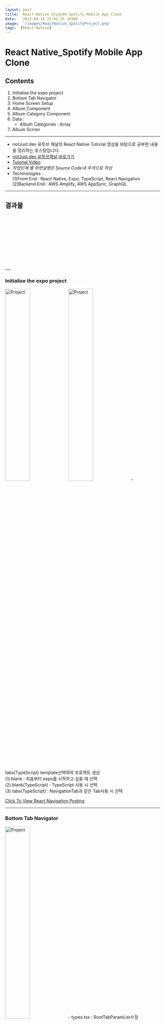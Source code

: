 ```yaml
---
layout: post
title:  React Native Study04_Spotify Mobile App Clone
date:   2022-04-18 15:01:35 +0300
image:  '/images/ReactNative_SpotifyProject.png'
tags:  [React Native]
---
```


# React Native_Spotify Mobile App Clone

## Contents <br/>
1. Initialise the expo project<br/>
2. Bottom Tab Navigator<br/>
3. Home Screen Setup<br/>
4. Album Component<br/>
5. Album Category Component<br/>
6. Data :<br/>
    - Album Categories : Array<br/>
7. Album Scrren<br/>
___

* notJust․dev 유투브 채널의 React Native Tutorial 영상을 바탕으로 공부한 내용을 정리하는 포스팅입니다.<br/>
* [notJust․dev 유투브채널 바로가기](https://www.youtube.com/channel/UCYSa_YLoJokZAwHhlwJntIA) <br/>
* [Tutorial Video](https://www.youtube.com/watch?v=Ho41KNKvoBc&list=PLY3ncAV1dSVBejIDGrcbNRs148uHowYfx)<br/>
* *작업단계 별 부연설명은 Source Code내 주석으로 작성*
* Techinologies : <br/>
    (1)Front End : React Native, Expo, TypeScript, React Navigation<br/>
    (2)Backend End : AWS Amplify, AWS AppSync, GraphQL<br/>
    
___

## 결과물
<p><iframe src="" frameborder="0" allowfullscreen></iframe></p>
___ 

### Initialise the expo project<br/>
<img src="/images/Posting/ReactNative/Spotify/01.png" alt="Project" width="40%" height="40%">
<img src="/images/Posting/ReactNative/Spotify/02.png" alt="Project" width="40%" height="40%">
- tabs(TypeScript) template선택하여 프로젝트 생성<br/>
    (1) blank : 처음부터 expo를 시작하고 싶을 때 선택<br/>
    (2) blank(TypeScript) : TypeScript 사용 시 선택<br/>
    (3) tabs(TypeScript) : NavigationTab과 같은 Tab사용 시 선택<br/>

[Click To View React Navigation Posting](https://hongdaye71.github.io/blog/reactnative-navigation-copy)

___

### Bottom Tab Navigator <br/>
<img src="/images/Posting/ReactNative/Spotify/03.png" alt="Project" width="40%" height="40%">
- types.tsx : RootTabParamList수정 (TabOne/TabTwo -> Home/Search/Library/Premium)<br/>
- navigation_index.tsx : BottomTabNavigator function수정 (아이콘 및 텍스트 수정) 

[Icon download](https://icons.expo.fyi/)

<details>
<summary>type.tsx</summary>
<div markdown="1">

```javascript
import { BottomTabScreenProps } from '@react-navigation/bottom-tabs';
import { CompositeScreenProps, NavigatorScreenParams } from '@react-navigation/native';
import { NativeStackScreenProps } from '@react-navigation/native-stack';

declare global {
  namespace ReactNavigation {
    interface RootParamList extends RootStackParamList {}
  }
}

export type RootStackParamList = {
  Root: NavigatorScreenParams<RootTabParamList> | undefined;
  Modal: undefined;
  NotFound: undefined;
};

export type RootStackScreenProps<Screen extends keyof RootStackParamList> = NativeStackScreenProps<
  RootStackParamList,
  Screen
>;

export type RootTabParamList = {
  Home: undefined;
  Search: undefined;
  Library: undefined;
  Premium: undefined;
};

export type RootTabScreenProps<Screen extends keyof RootTabParamList> = CompositeScreenProps<
  BottomTabScreenProps<RootTabParamList, Screen>,
  NativeStackScreenProps<RootStackParamList>
>;

```
</div>
</details>

<details>
<summary>navigation_index.tsx(수정된 부분)</summary>
<div markdown="1">

```javascript
/*Bottom Tab Navigator에서 사용할 아이콘 불러오기*/
import { 
  FontAwesome,
  Entypo, 
  EvilIcons, 
  MaterialIcons , 
  FontAwesome5 } 
  from '@expo/vector-icons';

/*화면상의 아이콘 및 텍스트 변경*/
const BottomTab = createBottomTabNavigator<RootTabParamList>();

function BottomTabNavigator() {
  const colorScheme = useColorScheme();

  return (
    <BottomTab.Navigator
      initialRouteName="Home"
      screenOptions={{
        tabBarActiveTintColor: Colors[colorScheme].tint,
      }}>
      <BottomTab.Screen
        name="Home"
        component={TabOneScreen}
        options={{
          tabBarIcon: ({ color }) => <Entypo name="home" size={30} style={{marginBottom:-3}} color={color} />,
        }}
      />
      <BottomTab.Screen
        name="Search"
        component={TabTwoScreen}
        options={{
          tabBarIcon: ({ color }) => <EvilIcons name="search" size={30} style={{marginBottom:-3}} color={color} />,
        }}
      />
      <BottomTab.Screen
        name="Library"
        component={TabTwoScreen}
        options={{
          tabBarIcon: ({ color }) => <MaterialIcons name="library-music" size={30} style={{marginBottom:-3}} color={color} />,
        }}
      />
      <BottomTab.Screen
        name="Premium"
        component={TabTwoScreen}
        options={{
          tabBarIcon: ({ color }) => <FontAwesome5 name="spotify" size={30} style={{marginBottom:-3}} color={color} />,
        }}
      />
    </BottomTab.Navigator>
  );
}
```
</div>
</details>

___

### HomeScreen Setup <br/>
<img src="/images/Posting/ReactNative/Spotify/04.png" alt="Project" width="40%" height="40%">
- HomeScreen 생성 후 navigation_index.tsx의 Home Component변경

<details>
<summary>HomeScreen.tsx</summary>
<div markdown="1">

```javascript
import { StyleSheet } from 'react-native';

import EditScreenInfo from '../components/EditScreenInfo';
import { Text, View } from '../components/Themed';
import { RootTabScreenProps } from '../types';

export default function TabOneScreen({ navigation }: RootTabScreenProps<'Home'>) {
  return (
    <View style={styles.container}>
      <Text style={styles.title}>Home</Text>
      <View style={styles.separator} lightColor="#eee" darkColor="rgba(255,255,255,0.1)" />
      <EditScreenInfo path="/screens/TabOneScreen.tsx" />
    </View>
  );
}

const styles = StyleSheet.create({
  container: {
    flex: 1,
    alignItems: 'center',
    justifyContent: 'center',
  },
  title: {
    fontSize: 20,
    fontWeight: 'bold',
  },
  separator: {
    marginVertical: 30,
    height: 1,
    width: '80%',
  },
});

```
</div>
</details>

<details>
<summary>navigation_index.tex(수정된 부분)</summary>
<div markdown="1">

```javascript
/*HomeScreen import*/
import HomeScreen from '../screens/HomeScreen';

      <BottomTab.Screen
        name="Home"
        component={HomeScreen}
        options={{
          tabBarIcon: ({ color }) => <Entypo name="home" size={30} style={{marginBottom:-3}} color={color} />,
        }}
      />
```
</div>
</details>

___

### Album Component<br/>
<img src="/images/Posting/ReactNative/Spotify/05.png" alt="Project" width="40%" height="40%">
- Album 폴더 생성
- Album_index.tsx : AlbumProps(id, imageUri, artistHeadline정보를 string 입력받음)를 사용하는 Album function생성
- Album_styles.tsx : Album function style지정
- screens_HomeScreen.tsx : Album function사용

<details>
<summary>Album_index.tsx</summary>
<div markdown="1">

```javascript
import React from 'react';
import {View, Image, Text} from 'react-native';
import styles from './styles';

export type AlbumProps = {
    album : {
        id : string;
        imageUri : string;
        artistHeadline : string;
    }
}

const Album=(props:AlbumProps) => (
    <View style={styles.container}>
        <Image source={{uri:props.album.imageUri}} style={styles.images}/>
        <Text>{props.album.artistHeadline}</Text>
    </View>
)

export default Album;
```
</div>
</details>

<details>
<summary>Album_styles.tsx</summary>
<div markdown="1">

```javascript
import { StyleSheet } from "react-native";

const styles = StyleSheet.create({
    container:{
        width:200,
    },
    images:{
        width:'100%',
        height:200,
    },
    text:{
        color:'grey',
        marginTop:10,
    }
})

export default styles;
```
</div>
</details>


<details>
<summary>screens_HomeScreen.tsx</summary>
<div markdown="1">

```javascript
import * as React from 'react';
import {StyleSheet, Text, View} from 'react-native';

import Album from '../components/Album'

const album = {
  id:'1',
  imageUri : 'https://user-images.githubusercontent.com/81608287/163757044-767912f2-5cdf-4553-b029-b47c67d82ce8.jpg',
  artistHeadline :'Dennis Brown'
}

export default function HomeScreen() {
  return(
    <View style={styles.container}>
      <Album album={album}/>
    </View>
  );
}

const styles = StyleSheet.create({
  container: {
    flex: 1,
    alignItems: 'center',
    justifyContent: 'center',
  },
  title: {
    fontSize: 20,
    fontWeight: 'bold',
  },
  separator: {
    marginVertical: 30,
    height: 1,
    width: '80%',
  },
});

```
</div>
</details>

___

### Album Category Component <br/>
<img src="/images/Posting/ReactNative/Spotify/06.png" alt="Project" width="40%" height="40%">
- AlbumProps를 types.tsx에 입력하여 타 스크립트에서 불러와 사용할 수 있도록 함<br/>
- 기존 AlbumProps 변경 (id, imageUri, artistHeadline -> types.tsx의 Album import후 사용)<br/>
- screens_HomeScreen.tsx : Album -> AlbumCategory변경 (Album : 단일앨범 / AlbumCategory : 다수앨범 포함 카테고리 )<br/>

* FlatList : 많은 양의 리스트 아이템을 보여주고자 할 때 쓰이는 Component이다. Scroll View와 유사한 기능을 하나 동작 방식에 차이가 있다.<br/>
  (1) ScrollView : 데이터가 화면에 보이지 않을 때 사용자가 Swipe를 통해 가려진 데이터를 볼 수 있도록 한다(출력해야 하는 데이터가 고정적이고 많지 않을 때 사용)<br/>
  (2) FlatList : 모든 데이터를 한 번에 렌더링 하지 않고, 보여지는 부분 혹은 수동으로 설정한 양 만큼의 데이터만을 렌더링 한다. 사용자가 Swipe를 할 때 자동으로 다시 렌더링 한다. (데이터의 길이가 가변적이고 양을 예측할 수 없는 경우에 사용)<br/>

  (3) FlaList Props :<br/>
  - horizontal(boolean) : 리스트를 가로로 보여지게 하는 속성(default:false)<br/>
  - keyExtractor : item에 고유의 키를 주는 속성 (ex. keyExtractor={( item ) => item.id} 을 통해 개별 앨범정보에 키 부여)<br/>
  - data : FlatList의 소스를 담는 공간<br/>
  - renderItem : data로 받은 소스의 item들을 통해 render를 시켜주는 콜백함수<br/>

<details>
<summary>type.tsx(추가한 부분)</summary>
<div markdown="1">

```javascript
export type Album = {
  id : string;
  imageUri : string;
  artistHeadline : string;
}
```
</div>
</details>

<details>
<summary>Album_index.tsx</summary>
<div markdown="1">

```javascript
import React from 'react';
import {View, Image, Text} from 'react-native';
import styles from './styles';
import {Album} from '../../types';

/*기존 AlbumProps 변경 (id, imageUri, artistHeadline -> types.tsx의 Album import후 사용)*/
export type AlbumProps = {
    album : Album,
}

const Album=(props:AlbumProps) => (
    <View style={styles.container}>
        <Image source={{uri:props.album.imageUri}} style={styles.images}/>
        <Text style={styles.text}>{props.album.artistHeadline}</Text>
    </View>
)

export default Album;
```
</div>
</details>

<details>
<summary>AlbumCategory_index.tsx</summary>
<div markdown="1">

```javascript
import React from 'react';
import {FlatList, View, Text} from 'react-native'
import {Album} from '../../types';
import styles from './styles';
import AlbumComponent from '../Album';

export type AlbumCategoryProps = {
    title: string,
    albums: [Album],
}

const AlbumCategory = (props:AlbumCategoryProps) => (
    <View>
        <Text style={styles.title}>{props.title}</Text>
        <FlatList
            data ={props.albums}
            renderItem = {({ item }) => <AlbumComponent album={item}/>}
            keyExtractor={( item ) => item.id}
            horizontal        
        />
    </View>
)

export default AlbumCategory;
```
</div>
</details>

<details>
<summary>AlbumCategory_styles.tsx</summary>
<div markdown="1">

```javascript
import {StyleSheet} from 'react-native';

const styles = StyleSheet.create({

    container : {
        margin : 10,
    },

    title:{
        color : 'white',
        fontSize : 28,
        fontWeight : 'bold',
        margin:10
    }
})

export default styles;
```
</div>
</details>


<details>
<summary>screen_HomeScreen.tsx(수정된 부분)</summary>
<div markdown="1">

```javascript
import * as React from 'react';
import {StyleSheet, Text, View} from 'react-native';

import AlbumCategory from '../components/AlbumCategory'

const albumCategory = {
  id:'1',
  title:'Happy Vibes',
  albums:[
    {
      id: '1',
      imageUri: 'https://cache.boston.com/resize/bonzai-fba/Globe_Photo/2011/04/14/1302796985_4480/539w.jpg',
      artistHeadline: 'Taylor Swift, Kygo Objective C, Avicii'
    }, {
      id: '2',
      imageUri: 'https://cdn6.f-cdn.com/contestentries/1485199/27006121/5ca3e39ced7f1_thumb900.jpg',
      artistHeadline: 'Post Malone, Drake, Eminem'
    },
    {
      id: '3',
      imageUri: 'https://images-na.ssl-images-amazon.com/images/I/61F66QURFyL.jpg',
      artistHeadline: 'Journey, Escape, Avicii'
    },
    {
      id: '4',
      imageUri: 'https://i.pinimg.com/originals/a2/0d/37/a20d37791f8ad5cd54734cd3af559cc9.jpg',
      artistHeadline: 'Bob Marley, Cardi B, Stas Mihailov'
    },
  ]
};

export default function HomeScreen() {
  return(
    <View style={styles.container}>
      <AlbumCategory 
      title={albumCategory.title} 
      albums={albumCategory.albums}
      />
    </View>
  );
}

```
</div>
</details>

___

### ---- <br/>
<img src="/images/Posting/ReactNative/Spotify/04.png" alt="Project" width="40%" height="40%">

<details>
<summary>type.tsx</summary>
<div markdown="1">

```javascript

```
</div>
</details>
___

* App Clone목표 :
* 느낀점 : 
* 앞으로의 계획 : 



